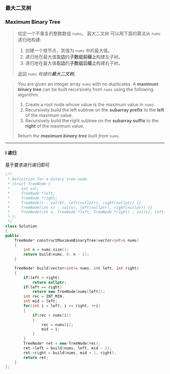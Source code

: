 ### 最大二叉树
### Maximum Binary Tree

> 给定一个不重复的整数数组 `nums`。 最大二叉树 可以用下面的算法从 `nums` 递归地构建:  
> 1. 创建一个根节点，其值为 `nums` 中的最大值。  
> 2. 递归地在最大值**左边**的**子数组前缀上**构建左子树。  
> 3. 递归地在最大值**右边**的**子数组后缀上**构建右子树。  
> 
> 返回 *`nums` 构建的**最大二叉树***。  

> You are given an integer array `nums` with no duplicates. A **maximum binary tree** can be built recursively from `nums` using the following algorithm:  
> 1. Create a root node whose value is the maximum value in `nums`.  
> 2. Recursively build the left subtree on the **subarray prefix** to the **left** of the maximum value.  
> 3. Recursively build the right subtree on the **subarray suffix** to the **right** of the maximum value.  
> 
> Return *the **maximum binary tree** built from `nums`*.  

----------

#### I 递归

基于要求进行递归即可  

```cpp
/**
 * Definition for a binary tree node.
 * struct TreeNode {
 *     int val;
 *     TreeNode *left;
 *     TreeNode *right;
 *     TreeNode() : val(0), left(nullptr), right(nullptr) {}
 *     TreeNode(int x) : val(x), left(nullptr), right(nullptr) {}
 *     TreeNode(int x, TreeNode *left, TreeNode *right) : val(x), left(left), right(right) {}
 * };
 */
class Solution 
{
public:
    TreeNode* constructMaximumBinaryTree(vector<int>& nums) 
    {
        int n = nums.size();
        return build(nums, 0, n - 1);
    }

    TreeNode* build(vector<int>& nums, int left, int right)
    {
        if(left > right)
            return nullptr;
        if(left == right)
            return new TreeNode(nums[left]);
        int rec = INT_MIN;
        int mid = left;
        for(int i = left; i <= right; ++i)
        {
            if(rec < nums[i])
            {
                rec = nums[i];
                mid = i;
            }
        }
        TreeNode* ret = new TreeNode(rec);
        ret->left = build(nums, left, mid - 1);
        ret->right = build(nums, mid + 1, right);
        return ret;
    }
};
```
